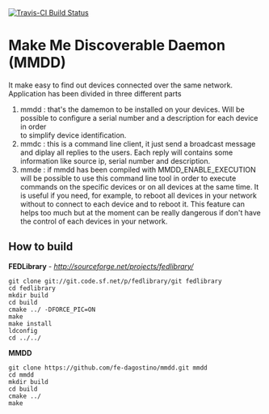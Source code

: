 
<a href="https://travis-ci.org/fe-dagostino/mmdd.svg?branch=master">
  <img alt="Travis-CI Build Status"
       src="https://travis-ci.org/fe-dagostino/mmdd.svg?branch=master"/>
</a>

Make Me Discoverable Daemon (MMDD)
====

It make easy to find out devices connected over the same network.      
Application has been divided in three different parts

1. mmdd : that's the damemon to be installed on your devices. Will be possible 
          to configure a serial number and a description for each device in order   
          to simplify device identification.  
2. mmdc : this is a command line client, it just send a broadcast message and 
          diplay all replies to the users. Each reply will contains some information
          like source ip, serial number and description.
3. mmde : if mmdd has been compiled with MMDD_ENABLE_EXECUTION will be possible to
          use this command line tool in order to execute commands on the specific
          devices or on all devices at the same time. It is useful if you need, for 
          example, to reboot all devices in your network without to connect to each 
          device and to reboot it. This feature can helps too much but at the moment
          can be really dangerous if don't have the control of each devices in your 
          network.    


How to build 
----

**FEDLibrary** - *http://sourceforge.net/projects/fedlibrary/*
```
git clone git://git.code.sf.net/p/fedlibrary/git fedlibrary
cd fedlibrary 
mkdir build 
cd build
cmake ../ -DFORCE_PIC=ON 
make 
make install 
ldconfig 
cd ../../ 
```

**MMDD** 
```
git clone https://github.com/fe-dagostino/mmdd.git mmdd
cd mmdd
mkdir build
cd build
cmake ../
make
```

